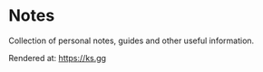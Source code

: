 # Notes

Collection of personal notes, guides and other useful information.

Rendered at:
https://ks.gg
